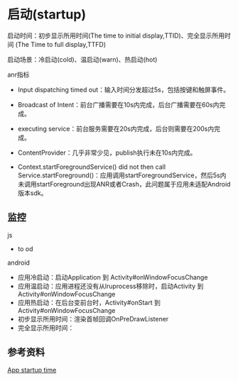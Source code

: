 # 启动(startup)


启动时间：初步显示所用时间(The time to initial display,TTID)、完全显示所用时间 (The Time to full display,TTFD)

启动场景：冷启动(cold)、温启动(warn)、热启动(hot)

anr指标

- Input dispatching timed out：输入时间分发超过5s，包括按键和触屏事件。

- Broadcast of Intent：前台广播需要在10s内完成，后台广播需要在60s内完成。

- executing service：前台服务需要在20s内完成，后台则需要在200s内完成。

- ContentProvider：几乎非常少见，publish执行未在10s内完成。

- Context.startForegroundService() did not then call Service.startForeground()：应用调用startForegroundService，然后5s内未调用startForeground出现ANR或者Crash，此问题属于应用未适配Android版本sdk。

## 监控

js

- to od 
    
android

- 应用冷启动：启动Application 到 Activity#onWindowFocusChange
- 应用温启动：应用进程还没有从lruprocess移除时，启动Activity 到 Activity#onWindowFocusChange
- 应用热启动：在后台变前台时，Activity#onStart 到 Activity#onWindowFocusChange
- 初步显示所用时间：渲染首帧回调OnPreDrawListener
- 完全显示所用时间：

## 参考资料
[App startup time](https://developer.android.com/topic/performance/vitals/launch-time)

